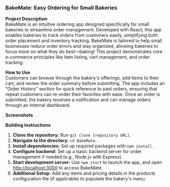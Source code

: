 
### **BakeMate: Easy Ordering for Small Bakeries**

**Project Description**  
BakeMate is an intuitive ordering app designed specifically for small bakeries to streamline order management. Developed with React, this app enables bakeries to track orders from customers easily, simplifying both order placement and inventory tracking. BakeMate is tailored to help small businesses reduce order errors and stay organized, allowing bakeries to focus more on what they do best—baking! This project demonstrates core e-commerce principles like item listing, cart management, and order tracking.

**How to Use**  
Customers can browse through the bakery's offerings, add items to their cart, and review the order summary before submitting. The app includes an “Order History” section for quick reference to past orders, ensuring that repeat customers can re-order their favorites with ease. Once an order is submitted, the bakery receives a notification and can manage orders through an internal dashboard.

**Screenshots**  


**Building Instructions**  
1. **Clone the repository:** Run `git clone [repository URL]`.
2. **Navigate to the directory:** `cd BakeMate`.
3. **Install dependencies:** Set up required packages with `npm install`.
4. **Configure backend:** Set up a basic backend server for order management if needed (e.g., Node.js with Express).
5. **Start development server:** Use `npm start` to launch the app, and open [http://localhost:3000](http://localhost:3000) to access BakeMate.
6. **Additional Setup:** Add any items and pricing details in the products configuration file (if applicable) to populate the bakery's menu.

